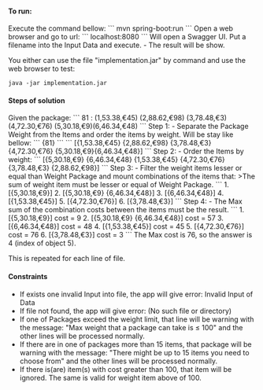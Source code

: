 <h4>To run:</h4> 
Execute the command bellow:
```
mvn spring-boot:run
```
Open a web browser and go to url:
```
localhost:8080
```
Will open a Swagger UI. Put a filename into the Input Data and execute.
- The result will be show.

You either can use the file "implementation.jar" by command and use the web browser to test:
```
java -jar implementation.jar
```


<h4>Steps of solution</h4>
Given the package:
```
81 : (1,53.38,€45) (2,88.62,€98) (3,78.48,€3) (4,72.30,€76) (5,30.18,€9)(6,46.34,€48)
```
Step 1:
- Separate the Package Weight from the Items and order the items by weight. Will be stay like bellow:
```
{81}
```
```
[{1,53.38,€45} {2,88.62,€98} {3,78.48,€3} {4,72.30,€76} {5,30.18,€9}{6,46.34,€48}] 
```
Step 2:
- Order the Items by weight:
```
[{5,30.18,€9} {6,46.34,€48} {1,53.38,€45} {4,72.30,€76} {3,78.48,€3} {2,88.62,€98}] 
```
Step 3:
- Filter the weight items lesser or equal than Weight Package and mount combinations of the items that:
>The sum of weight item must be lesser or equal of Weight Package.
```
1. [{5,30.18,€9}]
2. [{5,30.18,€9} {6,46.34,€48}]
3. [{6,46.34,€48}]
4. [{1,53.38,€45}]
5. [{4,72.30,€76}]
6. [{3,78.48,€3}] 
```
Step 4:
- The Max sum of the combination costs between the items must be the result.
```
1. [{5,30.18,€9}]                   cost = 9
2. [{5,30.18,€9} {6,46.34,€48}]     cost = 57
3. [{6,46.34,€48}]                  cost = 48
4. [{1,53.38,€45}]                  cost = 45
5. [{4,72.30,€76}]                  cost = 76
6. [{3,78.48,€3}]                   cost = 3
```
The Max cost is 76, so the answer is 4 (index of object 5).

This is repeated for each line of file.

<h4>Constraints</h4>

- If exists one invalid Input into file, the app will give error: Invalid Input of Data
- If file not found, the app will give error: (No such file or directory)
- If one of Packages exceed the weight limit, that line will be warning with the message: "Max weight that a package can take is ≤ 100"
 and the other lines will be processed normally.
- If there are in one of packages more than 15 items, that package will be warning with the message: "There might be up to 15 items you need to choose from"
and the other lines will be processed normally.
- If there is(are) item(s) with cost greater than 100, that item will be ignored.
The same is valid for weight item above of 100.
